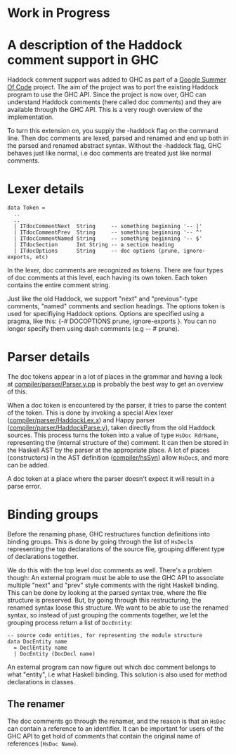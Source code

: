 # Work in Progress

# A description of the Haddock comment support in GHC


Haddock comment support was added to GHC as part of a [ Google Summer Of Code](http://code.google.com/soc) project. The aim of the project was to  port the existing Haddock program to use the GHC API. Since the project is now over, GHC can understand Haddock comments (here called doc comments) and they are available through the GHC API. This is a very rough overview of the implementation.


To turn this extension on, you supply the -haddock flag on the command line. Then doc comments are lexed, parsed and renamed and end up both in the parsed and renamed abstract syntax. Without the -haddock flag, GHC behaves just like normal, i.e doc comments are treated just like normal comments. 

# Lexer details

```wiki
data Token =
  ..
  ..
  | ITdocCommentNext  String     -- something beginning '-- |'
  | ITdocCommentPrev  String     -- something beginning '-- ^'
  | ITdocCommentNamed String     -- something beginning '-- $'
  | ITdocSection      Int String -- a section heading
  | ITdocOptions      String     -- doc options (prune, ignore-exports, etc)
```


In the lexer, doc comments are recognized as tokens. There are four types of doc comments at this level, each having its own token. Each token contains the entire comment string. 


Just like the old Haddock, we support "next" and "previous"-type comments, "named" comments and section headings. The options token is used for   specifiying Haddock options. Options are specified using a pragma, like this: {-\# DOCOPTIONS prune, ignore-exports }. You can no longer specify them using dash comments (e.g -- \# prune).

# Parser details


The doc tokens appear in a lot of places in the grammar and having a look at [compiler/parser/Parser.y.pp](/trac/ghc/browser/ghc/compiler/parser/Parser.y.pp) is probably the best way to get an overview of this.   


When a doc token is encountered by the parser, it tries to parse the content of the token. This is done by invoking a special Alex lexer ([compiler/parser/HaddockLex.x](/trac/ghc/browser/ghc/compiler/parser/HaddockLex.x)) and Happy parser ([compiler/parser/HaddockParse.y](/trac/ghc/browser/ghc/compiler/parser/HaddockParse.y)), taken directly from the old Haddock sources. This process turns the token into a value of type `HsDoc RdrName`, representing the (internal structure of the) comment. It can then be stored in the Haskell AST by the parser at the appropriate place. A lot of places (constructors) in the AST definition ([compiler/hsSyn](/trac/ghc/browser/ghc/compiler/hsSyn)) allow `HsDoc`s, and more can be added.


A doc token at a place where the parser doesn't expect it will result in a parse error.

# Binding groups


Before the renaming phase, GHC restructures function definitions into binding groups. This is done by going through the list of `HsDecl`s representing the top declarations of the source file, grouping different type of declarations together.


We do this with the top level doc comments as well. There's a problem though: An external program must be able to use the GHC API to associate multiple "next" and "prev" style comments with the right Haskell binding. This can be done by looking at the parsed syntax tree, where the file structure is preserved. But, by going through this restructuring, the renamed syntax loose this structure. We want to be able to use the renamed syntax, so instead of just grouping the comments together, we let the grouping process return a list of `DocEntity`:

```wiki
-- source code entities, for representing the module structure
data DocEntity name
  = DeclEntity name
  | DocEntity (DocDecl name)
```


An external program can now figure out which doc comment belongs to what "entity", i.e what Haskell binding. This solution is also used for method declarations in classes. 

## The renamer


The doc comments go through the renamer, and the reason is that an `HsDoc` can contain a reference to an identifier. It can be important for users of the GHC API to get hold of comments that contain the original name of references (`HsDoc Name`).
